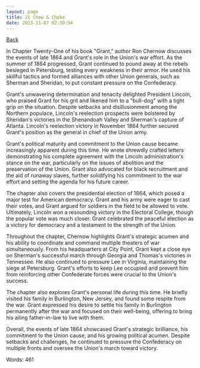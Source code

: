 ```yaml
---
layout: page
title: 21 Chew & Choke
date: 2023-11-07 02:10:54
---
```


[Back](./)


In Chapter Twenty-One of his book "Grant," author Ron Chernow discusses the events of late 1864 and Grant's role in the Union's war effort. As the summer of 1864 progressed, Grant continued to pound away at the rebels besieged in Petersburg, testing every weakness in their armor. He used his skillful tactics and formed alliances with other Union generals, such as Sherman and Sheridan, to put constant pressure on the Confederacy.

Grant's unwavering determination and tenacity delighted President Lincoln, who praised Grant for his grit and likened him to a "bull-dog" with a tight grip on the situation. Despite setbacks and disillusionment among the Northern populace, Lincoln's reelection prospects were bolstered by Sheridan's victories in the Shenandoah Valley and Sherman's capture of Atlanta. Lincoln's reelection victory in November 1864 further secured Grant's position as the general in chief of the Union army.

Grant's political maturity and commitment to the Union cause became increasingly apparent during this time. He wrote shrewdly crafted letters demonstrating his complete agreement with the Lincoln administration's stance on the war, particularly on the issues of abolition and the preservation of the Union. Grant also advocated for black recruitment and the aid of runaway slaves, further solidifying his commitment to the war effort and setting the agenda for his future career.

The chapter also covers the presidential election of 1864, which posed a major test for American democracy. Grant and his army were eager to cast their votes, and Grant argued for soldiers in the field to be allowed to vote. Ultimately, Lincoln won a resounding victory in the Electoral College, though the popular vote was much closer. Grant celebrated the peaceful election as a victory for democracy and a testament to the strength of the Union.

Throughout the chapter, Chernow highlights Grant's strategic acumen and his ability to coordinate and command multiple theaters of war simultaneously. From his headquarters at City Point, Grant kept a close eye on Sherman's successful march through Georgia and Thomas's victories in Tennessee. He also continued to pressure Lee in Virginia, maintaining the siege at Petersburg. Grant's efforts to keep Lee occupied and prevent him from reinforcing other Confederate forces were crucial to the Union's success.

The chapter also explores Grant's personal life during this time. He briefly visited his family in Burlington, New Jersey, and found some respite from the war. Grant expressed his desire to settle his family in Burlington permanently after the war and focused on their well-being, offering to bring his ailing father-in-law to live with them.

Overall, the events of late 1864 showcased Grant's strategic brilliance, his commitment to the Union cause, and his growing political acumen. Despite setbacks and challenges, he continued to pressure the Confederacy on multiple fronts and oversee the Union's march toward victory.

Words: 461